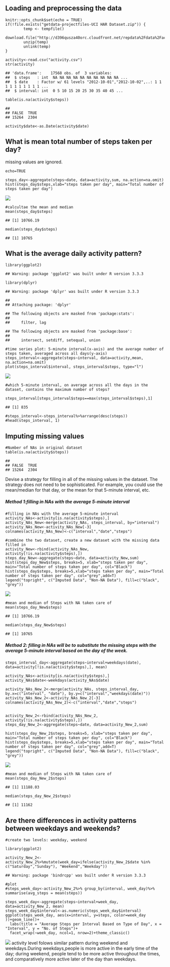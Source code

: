 Loading and preprocessing the data
----------------------------------

    knitr::opts_chunk$set(echo = TRUE)
    if(!file.exists("getdata-projectfiles-UCI HAR Dataset.zip")) {
            temp <- tempfile()
            download.file("http://d396qusza40orc.cloudfront.net/repdata%2Fdata%2Factivity.zip",temp)
            unzip(temp)
            unlink(temp)
    }

    activity<-read.csv("activity.csv")
    str(activity)

    ## 'data.frame':    17568 obs. of  3 variables:
    ##  $ steps   : int  NA NA NA NA NA NA NA NA NA NA ...
    ##  $ date    : Factor w/ 61 levels "2012-10-01","2012-10-02",..: 1 1 1 1 1 1 1 1 1 1 ...
    ##  $ interval: int  0 5 10 15 20 25 30 35 40 45 ...

    table(is.na(activity$steps))

    ## 
    ## FALSE  TRUE 
    ## 15264  2304

    activity$date<-as.Date(activity$date)

What is mean total number of steps taken per day?
-------------------------------------------------

missing values are ignored.

    echo=TRUE

    steps_day<-aggregate(steps~date, data=activity,sum, na.action=na.omit)
    hist(steps_day$steps,xlab="steps taken per day", main="Total number of steps taken per day")

![](5._Course_Project_1_files/figure-markdown_strict/unnamed-chunk-2-1.png)

    #calcultae the mean and median
    mean(steps_day$steps)

    ## [1] 10766.19

    median(steps_day$steps)

    ## [1] 10765

What is the average daily activity pattern?
-------------------------------------------

    library(ggplot2)

    ## Warning: package 'ggplot2' was built under R version 3.3.3

    library(dplyr)

    ## Warning: package 'dplyr' was built under R version 3.3.3

    ## 
    ## Attaching package: 'dplyr'

    ## The following objects are masked from 'package:stats':
    ## 
    ##     filter, lag

    ## The following objects are masked from 'package:base':
    ## 
    ##     intersect, setdiff, setequal, union

    #time series plot: 5-minute interval(x-axis) and the average number of steps taken, averaged across all days(y-axis)
    steps_interval<-aggregate(steps~interval, data=activity,mean, na.action=na.omit)
    plot(steps_interval$interval, steps_interval$steps, type="l")

![](5._Course_Project_1_files/figure-markdown_strict/unnamed-chunk-3-1.png)

    #which 5-minute interval, on average across all the days in the dataset, contains the maximum number of steps?

    steps_interval[steps_interval$steps==max(steps_interval$steps),1]

    ## [1] 835

    #steps_interval<-steps_interval%>%arrange(desc(steps))
    #head(steps_interval, 1)

Imputing missing values
-----------------------

    #Number of NAs in original dataset
    table(is.na(activity$steps))

    ## 
    ## FALSE  TRUE 
    ## 15264  2304

Devise a strategy for filling in all of the missing values in the
dataset. The strategy does not need to be sophisticated. For example,
you could use the mean/median for that day, or the mean for that
5-minute interval, etc.

##### Method 1:filling in NAs with the average 5-minute interval

    #filling in NAs with the average 5-minute interval
    activity_NAs<-activity[is.na(activity$steps),]
    activity_NAs_New<-merge(activity_NAs, steps_interval, by="interval")
    activity_NAs_New<-activity_NAs_New[-3]
    colnames(activity_NAs_New)<-c("interval","date","steps")

    #combine the two dataset, create a new dataset with the missing data filled in
    activity_New<-rbind(activity_NAs_New, activity[!is.na(activity$steps),])
    steps_day_New<-aggregate(steps~date, data=activity_New,sum)
    hist(steps_day_New$steps, breaks=5, xlab="steps taken per day", main="Total number of steps taken per day", col="Black")
    hist(steps_day$steps, breaks=5,xlab="steps taken per day", main="Total number of steps taken per day", col="grey",add=T)
    legend("topright", c("Imputed Data", "Non-NA Data"), fill=c("black", "grey"))

![](5._Course_Project_1_files/figure-markdown_strict/unnamed-chunk-5-1.png)

    #mean and median of Steps with NA taken care of
    mean(steps_day_New$steps)

    ## [1] 10766.19

    median(steps_day_New$steps)

    ## [1] 10765

##### Method 2: filling in NAs will be to substitute the missing steps with the average 5-minute interval based on **the day of the week**.

    steps_interval_day<-aggregate(steps~interval+weekdays(date), data=activity[!is.na(activity$steps),], mean)

    activity_NAs<-activity[is.na(activity$steps),]
    activity_NAs$date<-weekdays(activity_NAs$date)

    activity_NAs_New_2<-merge(activity_NAs, steps_interval_day, by.x=c("interval", "date"), by.y=c("interval","weekdays(date)"))
    activity_NAs_New_2<-activity_NAs_New_2[-3]
    colnames(activity_NAs_New_2)<-c("interval","date","steps")


    activity_New_2<-rbind(activity_NAs_New_2, activity[!is.na(activity$steps),])
    steps_day_New_2<-aggregate(steps~date, data=activity_New_2,sum)

    hist(steps_day_New_2$steps, breaks=5, xlab="steps taken per day", main="Total number of steps taken per day", col="Black")
    hist(steps_day$steps, breaks=5,xlab="steps taken per day", main="Total number of steps taken per day", col="grey",add=T)
    legend("topright", c("Imputed Data", "Non-NA Data"), fill=c("black", "grey"))

![](5._Course_Project_1_files/figure-markdown_strict/unnamed-chunk-6-1.png)

    #mean and median of Steps with NA taken care of
    mean(steps_day_New_2$steps)

    ## [1] 11188.03

    median(steps_day_New_2$steps)

    ## [1] 11162

Are there differences in activity patterns between weekdays and weekends?
-------------------------------------------------------------------------

    #create two levels: weekday, weekend

    library(ggplot2)

    activity_New_2<-activity_New_2%>%mutate(week_day=ifelse(activity_New_2$date %in% c("Saturday","Sunday"), "Weekend","Weekday"))

    ## Warning: package 'bindrcpp' was built under R version 3.3.3

    #plot
    #steps_week_day<-activity_New_2%>% group_by(interval, week_day)%>% summarise(avg_steps = mean(steps))

    steps_week_day<-aggregate(steps~interval+week_day, data=activity_New_2, mean)
    steps_week_day$interval<-as.numeric(steps_week_day$interval)
    ggplot(steps_week_day, aes(x=interval, y=steps, color=week_day ))+geom_line()+
      labs(title = "Average Steps per Interval Based on Type of Day", x = "Interval", y = "No. of Steps")+
      facet_wrap(~week_day, ncol=1, nrow=2)+theme_classic()

![](5._Course_Project_1_files/figure-markdown_strict/unnamed-chunk-7-1.png)
activity level folows similar pattern during weekend and weekdays.During
weekdays,people is more active in the early time of the day; during
weekend, people tend to be more active throughout the times, and
comparatively more active later of the day than weekdays.
